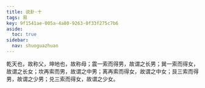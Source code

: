 ```yaml
---
title: 说卦·十
tags: 易
key: 9f1541ae-005a-4a80-9263-0f33f275c7b6
aside:
  toc: true
sidebar:
  nav: shuoguazhuan
---
```


乾天也，故称父，坤地也，故称母；震一索而得男，故谓之长男；巽一索而得女，故谓之长女；坎再索而男，故谓之中男；离再索而得女，故谓之中女；艮三索而得男，故谓之少男；兑三索而得女，故谓之少女。

<!--more-->

